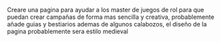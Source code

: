 Creare una pagina para ayudar a los master de juegos de rol para que puedan crear campañas de forma mas sencilla y creativa, probablemente añade guias y bestiarios ademas de algunos calabozos, el diseño de la pagina probablemente sera estilo medieval